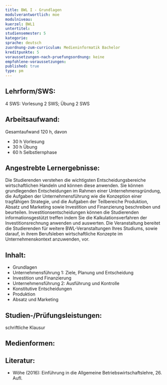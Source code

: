 ```yaml
---
title: BWL I - Grundlagen
modulverantwortlich: moe
modulniveau:
kuerzel: BWL1
untertitel:
studiensemester: 5
kategorie:
sprache: deutsch
zuordnung-zum-curriculum: Medieninformatik Bachelor
kreditpunkte: 5
voraussetzungen-nach-pruefungsordnung: keine
empfohlene-voraussetzungen: 
published: true
type: pm
---
```


## Lehrform/SWS: 
4 SWS: Vorlesung 2 SWS; Übung 2 SWS

## Arbeitsaufwand: 
Gesamtaufwand 120 h, davon 

- 30 h Vorlesung 
- 30 h Übung
- 60 h Selbstlernphase 

## Angestrebte Lernergebnisse:
Die Studierenden verstehen die wichtigsten Entscheidungsbereiche wirtschaftlichen Handeln und können diese anwenden. Sie können grundlegenden Entscheidungen im Rahmen einer Unternehmensgründung, die Aufgaben der Unternehmensführung wie die Konzeption einer tragfähigen Strategie, und die Aufgaben der Teilbereiche Produktion, Absatz und Marketing sowie Investition und Finanzierung beschreiben und beurteilen. Investitionsentscheidungen können die Studierenden informationsgestützt treffen indem Sie die Kalkulationsverfahren der Investitionsrechnung anwenden und auswerten. Die Veranstaltung bereitet die Studierenden für weitere BWL-Veranstaltungen Ihres Studiums, sowie darauf, in ihrem Berufsleben wirtschaftliche Konzepte im Unternehmenskontext anzuwenden, vor.


## Inhalt:
* Grundlagen
* Unternehmensführung 1: Ziele, Planung und Entscheidung
* Investition und Finanzierung
* Unternehmensführung 2: Ausführung und Kontrolle
* Konstitutive Entscheidungen
* Produktion
* Absatz und Marketing

## Studien-/Prüfungsleistungen:
schriftliche Klausur

## Medienformen:


## Literatur:
* Wöhe (2016): Einführung in die Allgemeine Betriebswirtschaftslehre, 26. Aufl.